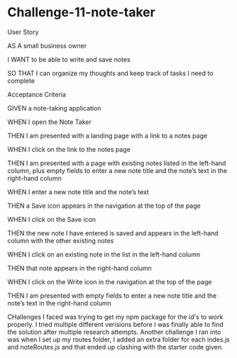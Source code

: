 # Challenge-11-note-taker

User Story

AS A small business owner

I WANT to be able to write and save notes

SO THAT I can organize my thoughts and keep track of tasks I need to complete

Acceptance Criteria

GIVEN a note-taking application

WHEN I open the Note Taker

THEN I am presented with a landing page with a link to a notes page

WHEN I click on the link to the notes page

THEN I am presented with a page with existing notes listed in the left-hand column, plus empty fields to enter a new note title and the note’s text in the right-hand column

WHEN I enter a new note title and the note’s text

THEN a Save icon appears in the navigation at the top of the page

WHEN I click on the Save icon

THEN the new note I have entered is saved and appears in the left-hand column with the other existing notes

WHEN I click on an existing note in the list in the left-hand column

THEN that note appears in the right-hand column

WHEN I click on the Write icon in the navigation at the top of the page

THEN I am presented with empty fields to enter a new note title and the note’s text in the right-hand column

CHallenges I faced was trying to get my npm package for the id's to work properly. I tried multiple different verisions before I was finally able to find the solution after multiple research attempts. Another challenge I ran into was when I set up my routes folder, I added an extra folder for each indes.js and noteRoutes.js and that ended up clashing with the starter code given. 


